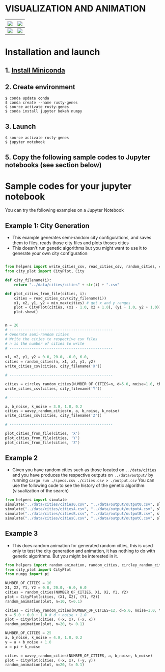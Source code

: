 # VISUALIZATION AND ANIMATION
| ![](../docs/gif/simA.gif)      |   ![](../docs/gif/simB.gif)      |
| ----------------------------- |:-------------------------------:|
| ![](../docs/gif/simC.gif)      | ![](../docs/gif/sim0.gif)        |

# Installation and launch

## 1. [Install Miniconda](https://conda.io/docs/user-guide/install/index.html)
## 2. Create environment
```
$ conda update conda
$ conda create --name rusty-genes
$ source activate rusty-genes
$ conda install jupyter bokeh numpy
```

## 3. Launch
```
$ source activate rusty-genes
$ jupyter notebook
```
## 5. Copy the following sample codes to Jupyter notebooks (see section below)

# Sample codes for your jupyter notebook
You can try the following examples on a Jupyter Notebook


## Example 1: City Generation
- This example generates semi-random city configurations,
and saves them to files, reads those city files and plots thoses cities
- This doesn't run genetic algorithms but you might want to use it to generate
your own city configuration

```python

from helpers import write_cities_csv, read_cities_csv, random_cities, circley_random_cities, wavey_random_cities, min_max
from city_plot import CityPlot, City

def city_filename(i):
    return "../data/cities/cities" + str(i) + ".csv"

def plot_cities_from_file(cities, i):
    cities = read_cities_csv(city_filename(i))
    x1, x2, y1, y2 = min_max(cities) # get x and y ranges
    plot = CityPlot(cities, (x1 - 1.0, x2 + 1.0), (y1 - 1.0, y2 + 1.0)) # Add margins to ranges
    plot.show()


n = 20
# -----------------------------------------------
# Generate semi-random cities
# Write the cities to respective csv files
# n is the number of cities to write
# -----------------------------------------------

x1, x2, y1, y2 = 0.0, 20.0, -6.0, 6.0,
cities = random_cities(n, x1, x2, y1, y2)
write_cities_csv(cities, city_filename('X'))

# -----------------------------------------------

cities = circley_random_cities(NUMBER_OF_CITIES=n, d=5.0, noise=1.0, theta_noise=0.2)
write_cities_csv(cities, city_filename('Y'))

# -----------------------------------------------

a, b_noise, k_noise = 3.0, 1.0, 0.2
cities = wavey_random_cities(n, a, b_noise, k_noise)
write_cities_csv(cities, city_filename('Z'))

# -----------------------------------------------

plot_cities_from_file(cities, 'X')
plot_cities_from_file(cities, 'Y')
plot_cities_from_file(cities, 'Z')

```

## Example 2
- Given you have random cities such as those located on `../data/cities`
and you have produces the respective outputs on `../data/output/`
by running `cargo run ./specs.csv ./cities.csv > ./output.csv`
You can use the following code to see the history of the genetic algorithm
(visualization of the search)

```python
from helpers import simulate
simulate("../data/cities/cities0.csv", "../data/output/output0.csv", sleep=0.0)
simulate("../data/cities/citiesA.csv", "../data/output/outputA.csv", sleep=0.15)
simulate("../data/cities/citiesB.csv", "../data/output/outputB.csv", sleep=0.2)
simulate("../data/cities/citiesC.csv", "../data/output/outputC.csv", sleep=0.15)
```

## Example 3
- This does random animation for generated random cities, this is used only
to test the city generation and animation, it has nothing to do with
genetic algorithms. But you might be interested in it.
```python
from helpers import random_animation, random_cities, circley_random_cities, wavey_random_cities
from city_plot import CityPlot
from numpy import pi

NUMBER_OF_CITIES = 10
X1, X2, Y1, Y2 = 0.0, 20.0, -6.0, 6.0
cities = random_cities(NUMBER_OF_CITIES, X1, X2, Y1, Y2)
plot = CityPlot(cities, (X1, X2), (Y1, Y2))
random_animation(plot, n=10, t=0.1)

cities = circley_random_cities(NUMBER_OF_CITIES=12, d=5.0, noise=1.0, theta_noise=0.2)
x = 5.0 + 0.0 + 1.0 # d + noise + 1.0
plot = CityPlot(cities, (-x, x), (-x, x))
random_animation(plot, n=20, t= 0.1)

NUMBER_OF_CITIES = 25
a, b_noise, k_noise = 4.0, 1.0, 0.2
y = a + b_noise + 1.0
x = pi + k_noise

cities = wavey_random_cities(NUMBER_OF_CITIES, a, b_noise, k_noise)
plot = CityPlot(cities, (-x, x), (-y, y))
random_animation(plot, n=20, t= 0.1)
```


